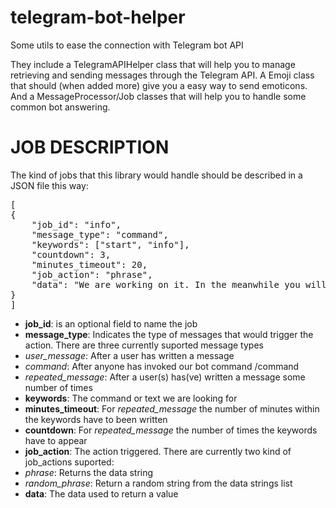 # telegram-bot-helper
Some utils to ease the connection with Telegram bot API

They include a TelegramAPIHelper class that will help you to manage retrieving and sending messages through the Telegram API. A Emoji class that should (when added more) give you a easy way to send emoticons. And a MessageProcessor/Job classes that will help you to handle some common bot answering.

JOB DESCRIPTION
===============

The kind of jobs that this library would handle should be described in a JSON file this way:
<pre>
[
{
    "job_id": "info",
    "message_type": "command",
    "keywords": ["start", "info"],
    "countdown": 3,
    "minutes_timeout": 20,
    "job_action": "phrase",
    "data": "We are working on it. In the meanwhile you will have to look at the code."
}
]
</pre>

* **job_id**: is an optional field to name the job
* **message_type**: Indicates the type of messages that would trigger the action. There are three currently suported message types
 * *user_message*: After a user has written a message
 * *command*: After anyone has invoked our bot command /command
 * *repeated_message*: After a user(s) has(ve) written a message some number of times
* **keywords**: The command or text we are looking for
* **minutes_timeout**: For *repeated_message* the number of minutes within the keywords have to been written
* **countdown**: For *repeated_message* the number of times the keywords have to appear
* **job_action**: The action triggered. There are currently two kind of job_actions suported:
 * *phrase*: Returns the data string
 * *random_phrase*: Return a random string from the data strings list
* **data**: The data used to return a value
